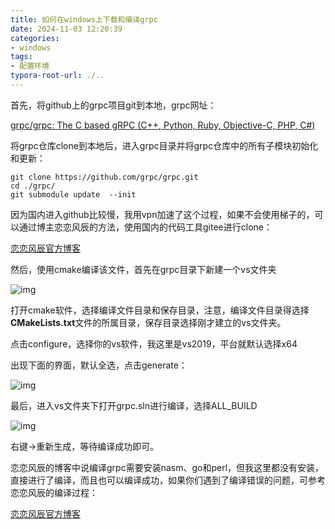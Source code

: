 ```yaml
---
title: 如何在windows上下载和编译grpc
date: 2024-11-03 12:20:39
categories:
- windows
tags: 
- 配置环境
typora-root-url: ./..
---
```




首先，将github上的grpc项目git到本地，grpc网址：

[grpc/grpc: The C based gRPC (C++, Python, Ruby, Objective-C, PHP, C#)](https://github.com/grpc/grpc)

将grpc仓库clone到本地后，进入grpc目录并将grpc仓库中的所有子模块初始化和更新：

```
git clone https://github.com/grpc/grpc.git 
cd ./grpc/
git submodule update  --init
```

因为国内进入github比较慢，我用vpn加速了这个过程，如果不会使用梯子的，可以通过博主恋恋风辰的方法，使用国内的代码工具gitee进行clone：

[恋恋风辰官方博客](https://llfc.club/category?catid=225RaiVNI8pFDD5L4m807g7ZwmF#!aid/2QSEHcC1he1RgiewYG93ilaAMiY)

然后，使用cmake编译该文件，首先在grpc目录下新建一个vs文件夹

![img](/images/$%7Bfiilename%7D/format,png-1730607675597-269.png)

打开cmake软件，选择编译文件目录和保存目录，注意，编译文件目录得选择**CMakeLists.txt**文件的所属目录，保存目录选择刚才建立的vs文件夹。

点击configure，选择你的vs软件，我这里是vs2019，平台就默认选择x64

出现下面的界面，默认全选，点击generate：

![img](/images/$%7Bfiilename%7D/format,png-1730607675597-270.png)

最后，进入vs文件夹下打开grpc.sln进行编译，选择ALL_BUILD



![img](/images/$%7Bfiilename%7D/format,png-1730607675597-271.png)

右键->重新生成，等待编译成功即可。

恋恋风辰的博客中说编译grpc需要安装nasm、go和perl，但我这里都没有安装，直接进行了编译，而且也可以编译成功，如果你们遇到了编译错误的问题，可参考恋恋风辰的编译过程：

[恋恋风辰官方博客](https://llfc.club/category?catid=225RaiVNI8pFDD5L4m807g7ZwmF#!aid/2VWIJgH3zKEww0BpLnYQX0NMpQ9)
